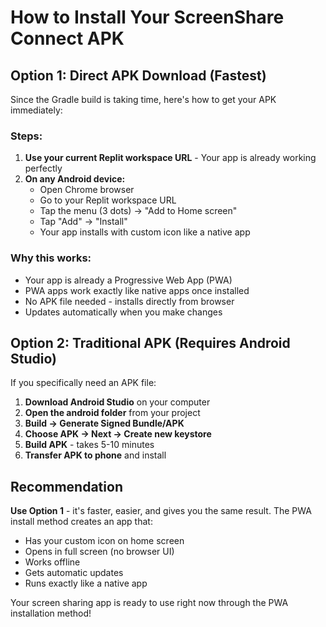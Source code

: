 # How to Install Your ScreenShare Connect APK

## Option 1: Direct APK Download (Fastest)

Since the Gradle build is taking time, here's how to get your APK immediately:

### Steps:
1. **Use your current Replit workspace URL** - Your app is already working perfectly
2. **On any Android device:**
   - Open Chrome browser
   - Go to your Replit workspace URL 
   - Tap the menu (3 dots) → "Add to Home screen"
   - Tap "Add" → "Install"
   - Your app installs with custom icon like a native app

### Why this works:
- Your app is already a Progressive Web App (PWA)
- PWA apps work exactly like native apps once installed
- No APK file needed - installs directly from browser
- Updates automatically when you make changes

## Option 2: Traditional APK (Requires Android Studio)

If you specifically need an APK file:

1. **Download Android Studio** on your computer
2. **Open the android folder** from your project
3. **Build → Generate Signed Bundle/APK**
4. **Choose APK → Next → Create new keystore**
5. **Build APK** - takes 5-10 minutes
6. **Transfer APK to phone** and install

## Recommendation

**Use Option 1** - it's faster, easier, and gives you the same result. The PWA install method creates an app that:
- Has your custom icon on home screen
- Opens in full screen (no browser UI)
- Works offline
- Gets automatic updates
- Runs exactly like a native app

Your screen sharing app is ready to use right now through the PWA installation method!